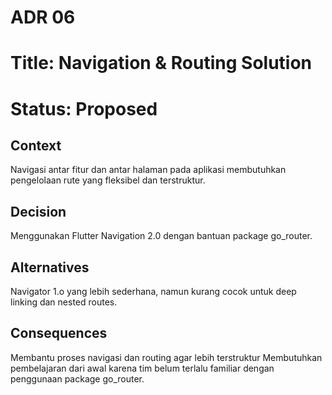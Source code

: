 # ADR 06
# Title: Navigation & Routing Solution
# Status: Proposed

## Context
Navigasi antar fitur dan antar halaman pada aplikasi membutuhkan pengelolaan rute yang fleksibel dan terstruktur.

## Decision
Menggunakan Flutter Navigation 2.0 dengan bantuan package go_router.

## Alternatives
Navigator 1.o yang lebih sederhana, namun kurang cocok untuk deep linking dan nested routes.

## Consequences
Membantu proses navigasi dan routing agar lebih terstruktur
Membutuhkan pembelajaran dari awal karena tim belum terlalu familiar dengan penggunaan package go_router.